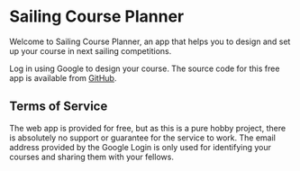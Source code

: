 # Sailing Course Planner

Welcome to Sailing Course Planner, an app that helps you to design and set up
your course in next sailing competitions.

Log in using Google to design your course. The source code for this free app
is available from [GitHub](https://github.com/mstahv/scp/).

## Terms of Service

The web app is provided for free, but as this is a pure hobby project, there is 
absolutely no support or guarantee for the service to work. The email address 
provided by the Google Login is only used for identifying your courses and 
sharing them with your fellows.
